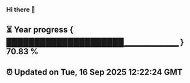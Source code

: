 ### Hi there 👋
⏳ Year progress { █████████████████████▁▁▁▁▁▁▁▁▁ } 70.83 %
---
⏰ Updated on Tue, 16 Sep 2025 12:22:24 GMT
---
